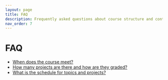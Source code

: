```yaml
---
layout: page
title: FAQ
description: Frequently asked questions about course structure and content.
nav_order: 7
---
```


# FAQ

- [When does the course meet?](#meetings)
- [How many projects are there and how are they graded?](#grading)
- [What is the schedule for topics and projects?](#schedule)
